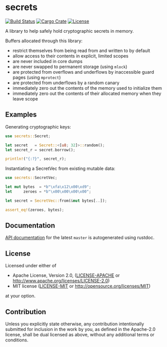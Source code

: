 secrets
=======

[![Build Status][badge-ci]][ci]
[![Cargo Crate][badge-package]][package]
[![License][badge-license]][license]

A library to help safely hold cryptographic secrets in memory.

Buffers allocated through this library:

* restrict themselves from being read from and written to by default
* allow access to their contents in explicit, limited scopes
* are never included in core dumps
* are never swapped to permanent storage (using `mlock`)
* are protected from overflows and underflows by inaccessible guard pages (using `mprotect`)
* are protected from underflows by a random canary
* immediately zero out the contents of the memory used to initialize them
* immediately zero out the contents of their allocated memory when they leave scope

Examples
--------

Generating cryptographic keys:

```rust
use secrets::Secret;

let secret   = Secret::<[u8; 32]>::random();
let secret_r = secret.borrow();

println!("{:?}", secret_r);
```

Instantiating a SecretVec from existing mutable data:

```rust
use secrets::SecretVec;

let mut bytes  = *b"\xfa\x12\x00\xd9";
let     zeroes = *b"\x00\x00\x00\x00";

let secret = SecretVec::from(&mut bytes[..]);

assert_eq!(zeroes, bytes);
```

Documentation
-------------

[API documentation][docs] for the latest `master` is autogenerated using rustdoc.

License
-------

Licensed under either of

 * Apache License, Version 2.0, ([LICENSE-APACHE](LICENSE-APACHE) or http://www.apache.org/licenses/LICENSE-2.0)
 * MIT license ([LICENSE-MIT](LICENSE-MIT) or http://opensource.org/licenses/MIT)

at your option.

Contribution
------------

Unless you explicitly state otherwise, any contribution intentionally
submitted for inclusion in the work by you, as defined in the Apache-2.0
license, shall be dual licensed as above, without any additional terms or
conditions.

[ci]:      https://travis-ci.org/stouset/secrets
[docs]:    https://stouset.github.io/secrets
[license]: https://github.com/stouset/secrets/blob/master/LICENSE
[package]: https://crates.io/crates/secrets

[badge-ci]:      https://img.shields.io/travis/stouset/secrets.svg
[badge-license]: https://img.shields.io/crates/l/secrets.svg
[badge-package]: https://img.shields.io/crates/v/secrets.svg
